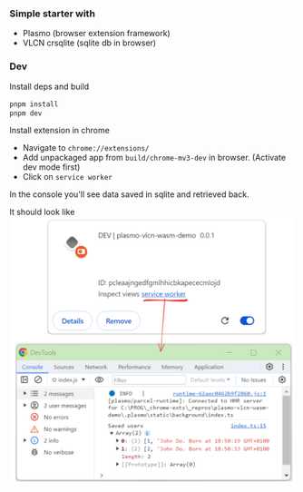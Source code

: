 ### Simple starter with

* Plasmo (browser extension framework)
* VLCN crsqlite (sqlite db in browser)

### Dev
Install deps and build
```shell
pnpm install
pnpm dev
```
Install extension in chrome

* Navigate to `chrome://extensions/`
* Add unpackaged app from `build/chrome-mv3-dev` in browser. (Activate dev mode first)
* Click on `service worker`

In the console you'll see data saved in sqlite and retrieved back.

It should look like
![screenshot.png](docs/screenshot.png)

